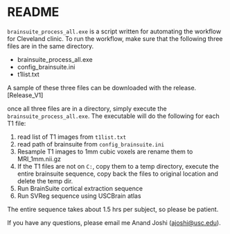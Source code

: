# README

`brainsuite_process_all.exe` is a script written for automating the workflow for Cleveland clinic. 
To run the workflow, make sure that the following three files are in the same directory.
* brainsuite_process_all.exe
* config_brainsuite.ini
* t1list.txt

A sample of these three files can be downloaded with the release.
[Release_V1]


once all three files are in a directory, simply execute the `brainsuite_process_all.exe`. The executable will do the following for each T1 file:
1. read list of T1 images from  `t1list.txt`
2. read path of brainsuite from `config_brainsuite.ini`
3. Resample T1 images to 1mm cubic voxels are rename them to MRI_1mm.nii.gz
4. If the T1 files are not on `C:`, copy them to a temp directory, execute the entire brainsuite sequence, copy back the files to original location and delete the temp dir.
5. Run BrainSuite cortical extraction sequence
6. Run SVReg sequence using USCBrain atlas


The entire sequence takes about 1.5 hrs per subject, so please be patient.

If you have any questions, please email me Anand Joshi (ajoshi@usc.edu).
